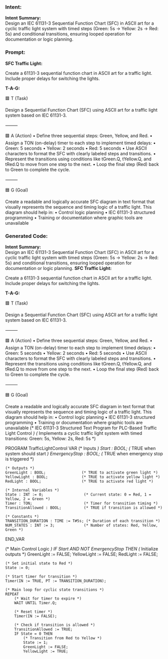 ### Intent:
**Intent Summary:**  
Design an IEC 61131-3 Sequential Function Chart (SFC) in ASCII art for a cyclic traffic light system with timed steps (Green: 5s → Yellow: 2s → Red: 5s) and conditional transitions, ensuring looped operation for documentation or logic planning.

### Prompt:
**SFC Traffic Light:**

Create a 61131-3 sequential function chart in ASCII art for a traffic light. Include proper delays for switching the lights.

**T-A-G:**

🟥 T (Task)

Design a Sequential Function Chart (SFC) using ASCII art for a traffic light system based on IEC 61131-3.

⸻

🟩 A (Action)
	•	Define three sequential steps: Green, Yellow, and Red.
	•	Assign a TON (on-delay) timer to each step to implement timed delays:
	•	Green: 5 seconds
	•	Yellow: 2 seconds
	•	Red: 5 seconds
	•	Use ASCII characters to format the SFC with clearly labeled steps and transitions.
	•	Represent the transitions using conditions like tGreen.Q, tYellow.Q, and tRed.Q to move from one step to the next.
	•	Loop the final step (Red) back to Green to complete the cycle.

⸻

🟦 G (Goal)

Create a readable and logically accurate SFC diagram in text format that visually represents the sequence and timing logic of a traffic light. This diagram should help in:
	•	Control logic planning
	•	IEC 61131-3 structured programming
	•	Training or documentation where graphic tools are unavailable

### Generated Code:
**Intent Summary:**  
Design an IEC 61131-3 Sequential Function Chart (SFC) in ASCII art for a cyclic traffic light system with timed steps (Green: 5s → Yellow: 2s → Red: 5s) and conditional transitions, ensuring looped operation for documentation or logic planning.
**SFC Traffic Light:**

Create a 61131-3 sequential function chart in ASCII art for a traffic light. Include proper delays for switching the lights.

**T-A-G:**

🟥 T (Task)

Design a Sequential Function Chart (SFC) using ASCII art for a traffic light system based on IEC 61131-3.

⸻

🟩 A (Action)
	•	Define three sequential steps: Green, Yellow, and Red.
	•	Assign a TON (on-delay) timer to each step to implement timed delays:
	•	Green: 5 seconds
	•	Yellow: 2 seconds
	•	Red: 5 seconds
	•	Use ASCII characters to format the SFC with clearly labeled steps and transitions.
	•	Represent the transitions using conditions like tGreen.Q, tYellow.Q, and tRed.Q to move from one step to the next.
	•	Loop the final step (Red) back to Green to complete the cycle.

⸻

🟦 G (Goal)

Create a readable and logically accurate SFC diagram in text format that visually represents the sequence and timing logic of a traffic light. This diagram should help in:
	•	Control logic planning
	•	IEC 61131-3 structured programming
	•	Training or documentation where graphic tools are unavailable
(* IEC 61131-3 Structured Text Program for PLC-Based Traffic Light Control *)
(* Implements a cyclic traffic light system with timed transitions: Green: 5s, Yellow: 2s, Red: 5s *)

PROGRAM TrafficLightControl
VAR
    (* Inputs *)
    Start : BOOL;                      (* TRUE when system should start *)
    EmergencyStop : BOOL;              (* TRUE when emergency stop is triggered *)
    
    (* Outputs *)
    GreenLight : BOOL;                (* TRUE to activate green light *)
    YellowLight : BOOL;               (* TRUE to activate yellow light *)
    RedLight : BOOL;                  (* TRUE to activate red light *)
    
    (* Internal Variables *)
    State : INT := 0;                  (* Current state: 0 = Red, 1 = Yellow, 2 = Green *)
    Timer : TON;                       (* Timer for transition timing *)
    TransitionAllowed : BOOL;          (* TRUE if transition is allowed *)
    
    (* Constants *)
    TRANSITION_DURATION : TIME := T#5s; (* Duration of each transition *)
    NUM_STATES : INT := 3;             (* Number of states: Red, Yellow, Green *)
END_VAR

(* Main Control Logic *)
IF Start AND NOT EmergencyStop THEN
    (* Initialize outputs *)
    GreenLight := FALSE;
    YellowLight := FALSE;
    RedLight := FALSE;
    
    (* Set initial state to Red *)
    State := 0;
    
    (* Start timer for transition *)
    Timer(IN := TRUE, PT := TRANSITION_DURATION);
    
    (* Main loop for cyclic state transitions *)
    REPEAT
        (* Wait for timer to expire *)
        WAIT UNTIL Timer.Q;
    
        (* Reset timer *)
        Timer(IN := FALSE);
    
        (* Check if transition is allowed *)
        TransitionAllowed := TRUE;
        IF State = 0 THEN
            (* Transition from Red to Yellow *)
            State := 1;
            GreenLight := FALSE;
            YellowLight := TRUE;
